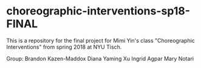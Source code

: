 # choreographic-interventions-sp18-FINAL
This is a repository for the final project for Mimi Yin's class "Choreographic Interventions" from spring 2018 at NYU Tisch. 

Group:
  Brandon Kazen-Maddox
  Diana Yaming Xu
  Ingrid Agpar
  Mary Notari
